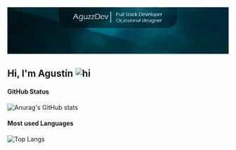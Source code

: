 <img alt="AguzzDev" src="./ProfilePicture.png" />

## Hi, I'm Agustín <img src="https://user-images.githubusercontent.com/1303154/88677602-1635ba80-d120-11ea-84d8-d263ba5fc3c0.gif" width="28px" alt="hi" />

#### GitHub Status
![Anurag's GitHub stats](https://github-readme-stats.vercel.app/api?username=AguzzDev&show_icons=true&theme=vue-dark)

#### Most used Languages
![Top Langs](https://github-readme-stats.vercel.app/api/top-langs/?username=AguzzDev&layout=compact&theme=vue-dark)



